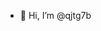 - 👋 Hi, I’m @qjtg7b


<!---
qjtg7b/qjtg7b is a ✨ special ✨ repository because its `README.md` (this file) appears on your GitHub profile.
You can click the Preview link to take a look at your changes.
--->
